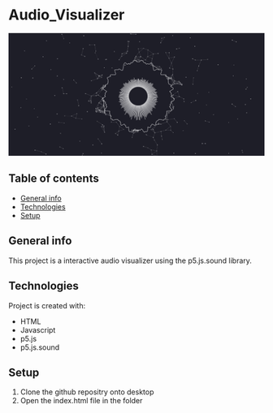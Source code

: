 # Audio_Visualizer
![Banner image](https://github.com/Yuno1234/Audio_Visualizer/blob/main/audio_visualizer.png)

## Table of contents
* [General info](#general-info)
* [Technologies](#technologies)
* [Setup](#setup)

## General info
This project is a interactive audio visualizer using the p5.js.sound library.
	
## Technologies
Project is created with:
* HTML
* Javascript
* p5.js
* p5.js.sound
	
## Setup
1. Clone the github repositry onto desktop
2. Open the index.html file in the folder
